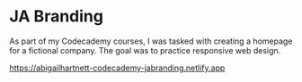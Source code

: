 # JA Branding
As part of my Codecademy courses, I was tasked with creating a homepage for a fictional company. The goal was to practice responsive web design.

https://abigailhartnett-codecademy-jabranding.netlify.app
